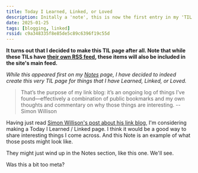 ```yaml
---
title: Today I Learned, Linked, or Loved
description: Initally a 'note', this is now the first entry in my 'TIL' page for things that I have Learned, Linked, or Loved..
date: 2025-01-25
tags: [blogging, linked]
rssid: c9a348335f8e85de5c89c6396f19c55d
---
```


**It turns out that I decided to make this TIL page after all. Note that while these TILs have [their own RSS feed](/tilfeed.xml), these items will also be included in the site's main feed.**

_While this appeared first on my [Notes](/notes/) page, I have decided to indeed create this very TIL page for things that I have Learned, Linked, or Loved._

> That’s the purpose of my link blog: it’s an ongoing log of things I’ve found—effectively a combination of public bookmarks and my own thoughts and commentary on why those things are interesting. -- Simon Willison

Having just read [Simon Willison's post about his link blog](https://simonwillison.net/2021/Jan/7/linkblogs/), I'm considering making a Today I Learned / Linked page. I think it would be a good way to share interesting things I come across. And this Note is an example of what those posts might look like.

They might just wind up in the Notes section, like this one. We'll see.

Was this a bit too meta?

